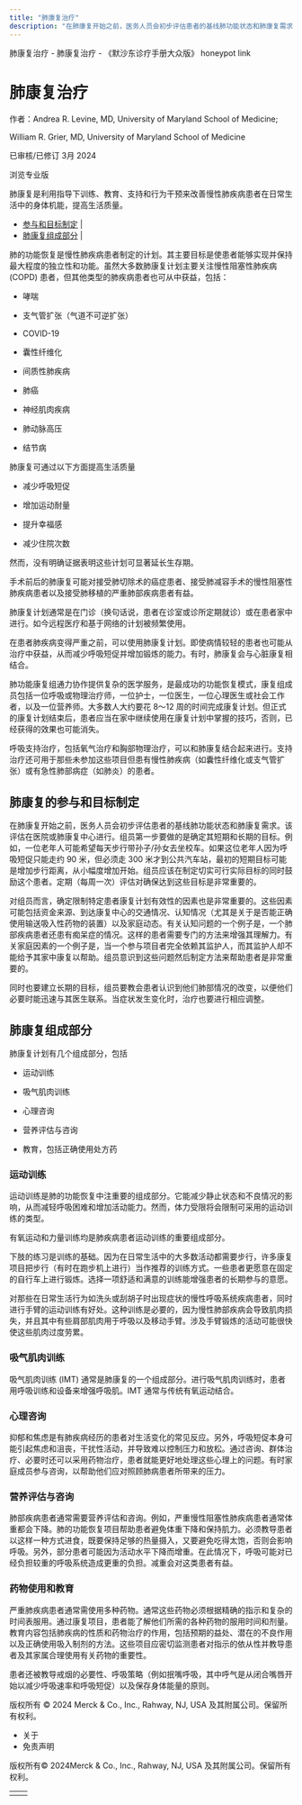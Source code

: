 ```yaml
---
title: "肺康复治疗"
description: "在肺康复开始之前，医务人员会初步评估患者的基线肺功能状态和肺康复需求。该评估在医院或肺康复中心进行。组员第一步要做的是确定其短期和长期的目标。例如，一位老年人可能希望每天步行带孙子/孙女去坐校车。如果这位老年人因为呼吸短促只能走约 90 米，但必须走 300 米才到公共汽车站，最初的短期目标可能是增加步行距离，从小幅度增加开始。组员应该在制定切实可行实际目标的同时鼓励这个患者。定期（每周一次）评估对确保达到这些目标是非常重要的。"
---
```


﻿肺康复治疗 \- 肺康复治疗 \- 《默沙东诊疗手册大众版》 honeypot link

# 肺康复治疗

作者：Andrea R. Levine, MD, University of Maryland School of Medicine;

William R. Grier, MD, University of Maryland School of Medicine

已审核/已修订 3月 2024

浏览专业版

肺康复是利用指导下训练、教育、支持和行为干预来改善慢性肺疾病患者在日常生活中的身体机能，提高生活质量。

- [参与和目标制定](#参与和目标制定_v37122497_zh) \|
- [肺康复组成部分](#肺康复组成部分_v37122502_zh) \|

肺的功能恢复是慢性肺疾病患者制定的计划。其主要目标是使患者能够实现并保持最大程度的独立性和功能。虽然大多数肺康复计划主要关注慢性阻塞性肺疾病 (COPD) 患者，但其他类型的肺疾病患者也可从中获益，包括：

- 哮喘

- 支气管扩张（气道不可逆扩张）

- COVID-19

- 囊性纤维化

- 间质性肺疾病

- 肺癌

- 神经肌肉疾病

- 肺动脉高压

- 结节病


肺康复可通过以下方面提高生活质量

- 减少呼吸短促

- 增加运动耐量

- 提升幸福感

- 减少住院次数


然而，没有明确证据表明这些计划可显著延长生存期。

手术前后的肺康复可能对接受肺切除术的癌症患者、接受肺减容手术的慢性阻塞性肺疾病患者以及接受肺移植的严重肺部疾病患者有益。

肺康复计划通常是在门诊（换句话说，患者在诊室或诊所定期就诊）或在患者家中进行。如今远程医疗和基于网络的计划被频繁使用。

在患者肺疾病变得严重之前，可以使用肺康复计划。即使病情较轻的患者也可能从治疗中获益，从而减少呼吸短促并增加锻炼的能力。有时，肺康复会与心脏康复相结合。

肺功能康复组通力协作提供复杂的医学服务，是最成功的功能恢复模式，康复组成员包括一位呼吸或物理治疗师，一位护士，一位医生，一位心理医生或社会工作者，以及一位营养师。大多数人大约要花 8～12 周的时间完成康复计划。但正式的康复计划结束后，患者应当在家中继续使用在康复计划中掌握的技巧，否则，已经获得的效果也可能消失。

呼吸支持治疗，包括氧气治疗和胸部物理治疗，可以和肺康复结合起来进行。支持治疗还可用于那些未参加这些项目但患有慢性肺疾病（如囊性纤维化或支气管扩张）或有急性肺部病症（如肺炎）的患者。

## 肺康复的参与和目标制定

在肺康复开始之前，医务人员会初步评估患者的基线肺功能状态和肺康复需求。该评估在医院或肺康复中心进行。组员第一步要做的是确定其短期和长期的目标。例如，一位老年人可能希望每天步行带孙子/孙女去坐校车。如果这位老年人因为呼吸短促只能走约 90 米，但必须走 300 米才到公共汽车站，最初的短期目标可能是增加步行距离，从小幅度增加开始。组员应该在制定切实可行实际目标的同时鼓励这个患者。定期（每周一次）评估对确保达到这些目标是非常重要的。

对组员而言，确定限制特定患者康复计划有效性的因素也是非常重要的。这些因素可能包括资金来源、到达康复中心的交通情况、认知情况（尤其是关于是否能正确使用输送吸入性药物的装置）以及家庭动态。有关认知问题的一个例子是，一个肺部疾病患者还患有痴呆症的情况。这样的患者需要专门的方法来增强其理解力。有关家庭因素的一个例子是，当一个参与项目者完全依赖其监护人，而其监护人却不能给予其家中康复以帮助。组员意识到这些问题然后制定方法来帮助患者是非常重要的。

同时也要建立长期的目标，组员要教会患者认识到他们肺部情况的改变，以便他们必要时能迅速与其医生联系。当症状发生变化时，治疗也要进行相应调整。

## 肺康复组成部分

肺康复计划有几个组成部分，包括

- 运动训练

- 吸气肌肉训练

- 心理咨询

- 营养评估与咨询

- 教育，包括正确使用处方药


### 运动训练

运动训练是肺的功能恢复中注重要的组成部分。它能减少静止状态和不良情况的影响，从而减轻呼吸困难和增加活动能力。然而，体力受限将会限制可采用的运动训练的类型。

有氧运动和力量训练均是肺疾病患者运动训练的重要组成部分。

下肢的练习是训练的基础。因为在日常生活中的大多数活动都需要步行，许多康复项目把步行（有时在跑步机上进行）当作推荐的训练方式。一些患者更愿意在固定的自行车上进行锻炼。选择一项舒适和满意的训练能增强患者的长期参与的意愿。

对那些在日常生活行为如洗头或刮胡子时出现症状的慢性呼吸系统疾病患者，同时进行手臂的运动训练有好处。这种训练是必要的，因为慢性肺部疾病会导致肌肉损失，并且其中有些肩部肌肉用于呼吸以及移动手臂。涉及手臂锻炼的活动可能很快使这些肌肉过度劳累。

### 吸气肌肉训练

吸气肌肉训练 (IMT) 通常是肺康复的一个组成部分。进行吸气肌肉训练时，患者用呼吸训练和设备来增强呼吸肌。IMT 通常与传统有氧运动结合。

### 心理咨询

抑郁和焦虑是有肺疾病经历的患者对生活变化的常见反应。另外，呼吸短促本身可能引起焦虑和沮丧，干扰性活动，并导致难以控制压力和放松。通过咨询、群体治疗、必要时还可以采用药物治疗，患者就能更好地处理这些心理上的问题。有时家庭成员参与咨询，以帮助他们应对照顾肺病患者所带来的压力。

### 营养评估与咨询

肺部疾病患者通常需要营养评估和咨询。例如，严重慢性阻塞性肺疾病患者通常体重都会下降。肺的功能恢复项目帮助患者避免体重下降和保持肌力。必须教导患者以这样一种方式进食，既要保持足够的热量摄入，又要避免吃得太饱，否则会影响呼吸。另外，部分患者可能因为活动水平下降而增重。在此情况下，呼吸可能对已经负担较重的呼吸系统造成更重的负担。减重会对这类患者有益。

### 药物使用和教育

严重肺疾病患者通常需使用多种药物。通常这些药物必须根据精确的指示和复杂的时间表服用。通过康复项目，患者能了解他们所需的各种药物的服用时间和剂量。教育内容包括肺疾病的性质和药物治疗的作用，包括预期的益处、潜在的不良作用以及正确使用吸入制剂的方法。这些项目应密切监测患者对指示的依从性并教导患者及其家属合理使用有关药物的重要性。

患者还被教导戒烟的必要性、呼吸策略（例如抿嘴呼吸，其中呼气是从闭合嘴唇开始以减少呼吸速率和呼吸短促）以及保存身体能量的原则。



版权所有 © 2024
Merck & Co., Inc., Rahway, NJ, USA 及其附属公司。保留所有权利。

- 关于
- 免责声明

版权所有© 2024Merck & Co., Inc., Rahway, NJ, USA 及其附属公司。保留所有权利。

|     |     |
| --- | --- |
|  |  |